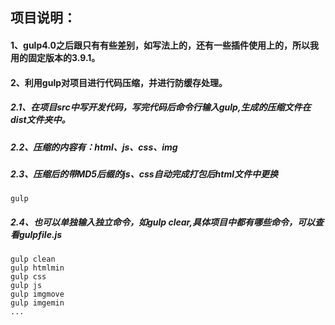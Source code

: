 ## 项目说明：
#### 1、gulp4.0之后跟只有有些差别，如写法上的，还有一些插件使用上的，所以我用的固定版本的3.9.1。
#### 2、利用gulp对项目进行代码压缩，并进行防缓存处理。
##### 2.1、在项目src中写开发代码，写完代码后命令行输入gulp,生成的压缩文件在dist文件夹中。
##### 2.2、压缩的内容有：html、js、css、img
##### 2.3、压缩后的带MD5后缀的js、css自动完成打包后html文件中更换

```
gulp
```

##### 2.4、也可以单独输入独立命令，如gulp clear,具体项目中都有哪些命令，可以查看gulpfile.js


```
gulp clean
gulp htmlmin
gulp css
gulp js
gulp imgmove
gulp imgemin
...
```
